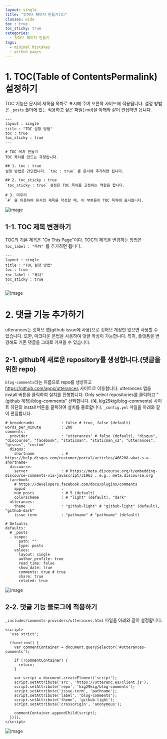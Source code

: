 ```yaml
---
layout: single
title: "깃허브 페이지 만들기(3)"
classes: wide
toc : true
toc_sticky: true
categories:
  - 깃허브 페이지 만들기
tags:
  - minimal Mistakes
  - github pages
---
```


# 1. TOC(Table of ContentsPermalink) 설정하기

TOC 기능은 문서의 제목을 목차로 표시해 주며 오른쪽 사이드에 적용됩니다. 설정 방법은 `_posts` 폴더에 있는 적용하고 싶은 파일(.md)을 아래와 같이 편집하면 됩니다.  

```
---
layout : single
title : "TOC 설정 방법"
toc : true
toc_sticky : true
---

# TOC 목차 만들기  
TOC 목차를 만드는 과정입니다.

## 1. toc : true  
설정 방법은 간단합니다. `toc : true` 를 문서에 추가하면 됩니다.

## 2. toc_sticky : true  
`toc_sticky : true` 설정은 TOC 목차를 고정하는 역할을 합니다.

# 3. 마무리  
`#` 을 이용하여 문서의 제목을 작성할 때, 이 부분들이 TOC 목차에 표시됩니다. 
```

![image](https://user-images.githubusercontent.com/47412229/193985548-9e2cf8fe-645a-4cb8-a0b1-ac29e926b698.png)

## 1-1. TOC 제목 변경하기  

TOC의 기본 제목은 "On This Page"이다. TOC의 제목을 변경하는 방법은 `toc_label : "목차" `를 추가하면 됩니다.  

```
---
layout : single
title : "TOC 설정 방법"
toc : true
toc_label : "목차"
toc_sticky : true
---
```  

![image](https://user-images.githubusercontent.com/47412229/193987787-e6e76fbe-e043-421a-9d80-4099b00c7fae.png)  
  
  
# 2. 댓글 기능 추가하기  

utterances는 깃허브 앱(github issue에 사용)으로 깃허브 계정만 있으면 사용할 수 있습니다. 또한, 마크다운 문법을 사용하여 댓글 작성이 가능합니다. 특히, 플랫폼을 변경해도 기존 댓글을 그대로 가져올 수 있습니다.  

## 2-1. github에 새로운 repository를 생성합니다.(댓글을 위한 repo)  
`blog-comments`라는 이름으로 repo를 생성하고 https://github.com/apps/utterances 사이트로 이동합니다. utterances 앱을 install 버튼을 클릭하여 설치를 진행합니다. Only select repositories를 클릭하고 "(github 계정)/blog-comments" 선택합니다. (예, kig29kig/blog-comments) 사이트 하단의 install 버튼을 클릭하여 설치를 종료합니다.  `_config.yml` 파일을 아래와 같이 편집합니다.  

```
# breadcrumbs            : false # true, false (default)
words_per_minute         : 200
comments:
  provider               : "utterances" # false (default), "disqus", "discourse", "facebook", "staticman", "staticman_v2", "utterances", "giscus", "custom"
  disqus:
    shortname            : # https://help.disqus.com/customer/portal/articles/466208-what-s-a-shortname-
  discourse:
    server               : # https://meta.discourse.org/t/embedding-discourse-comments-via-javascript/31963 , e.g.: meta.discourse.org
  facebook:
    # https://developers.facebook.com/docs/plugins/comments
    appid                :
    num_posts            : # 5 (default)
    colorscheme          : # "light" (default), "dark"
  utterances:
    theme                : "github-light" # "github-light" (default), "github-dark"
    issue_term           : "pathname" # "pathname" (default)
```
```
# Defaults
defaults:
  # _posts
  - scope:
      path: ""
      type: posts
    values:
      layout: single
      author_profile: true
      read_time: false
      show_date: true
      comments: true # true
      share: true
      related: true
 ```

![image](https://user-images.githubusercontent.com/47412229/194020125-2b81a787-ee33-40d4-81ed-28a98bab859a.png)

##  2-2. 댓글 기능 블로그에 적용하기  
 
`_includes/comments-providers/utterances.html` 파일을 아래와 같이 설정합니다.  
  
  
```
<script>
  'use strict';

  (function() {
    var commentContainer = document.querySelector('#utterances-comments');

    if (!commentContainer) {
      return;
    }

    var script = document.createElement('script');
    script.setAttribute('src', 'https://utteranc.es/client.js');
    script.setAttribute('repo', 'kig29kig/blog-comments');
    script.setAttribute('issue-term', 'pathname');
    script.setAttribute('label', 'blog-comments');
    script.setAttribute('theme', 'github-light');
    script.setAttribute('crossorigin', 'anonymous');

    commentContainer.appendChild(script);
  })();
</script>
```  
  
  
![image](https://user-images.githubusercontent.com/47412229/194022390-d573fb81-90b3-4c7e-9cfe-489c95868e6c.png)

  





